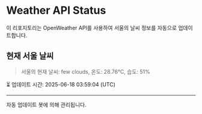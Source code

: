 
# Weather API Status

이 리포지토리는 OpenWeather API를 사용하여 서울의 날씨 정보를 자동으로 업데이트합니다.

## 현재 서울 날씨
> 서울의 현재 날씨: few clouds, 온도: 28.76°C, 습도: 51%

⏳ 업데이트 시간: 2025-06-18 03:59:04 (UTC)

---
자동 업데이트 봇에 의해 관리됩니다.

